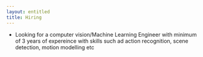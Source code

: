 ```yaml
---
layout: entitled
title: Hiring
---
```

 
 - Looking for a computer vision/Machine Learning Engineer with minimum of 3 years of expereince with skills such ad action recognition, scene detection, motion modelling etc